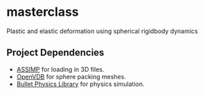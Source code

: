 # masterclass
Plastic and elastic deformation using spherical rigidbody dynamics

## Project Dependencies
* [ASSIMP](http://www.assimp.org/) for loading in 3D files.
* [OpenVDB](http://www.openvdb.org/) for sphere packing meshes.
* [Bullet Physics Library](http://bulletphysics.org/) for physics simulation. 